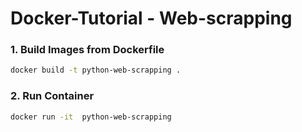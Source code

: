 # Docker-Tutorial - Web-scrapping 

### 1. Build Images from Dockerfile

```bash
docker build -t python-web-scrapping .
```

### 2. Run Container

```bash
docker run -it  python-web-scrapping
```